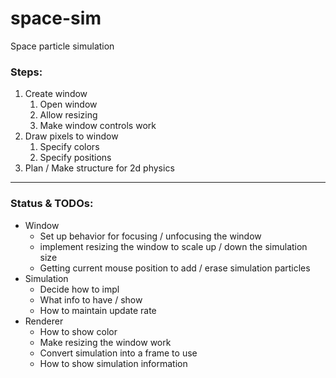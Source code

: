 # space-sim
Space particle simulation

### Steps:
1. Create window
   1. Open window
   2. Allow resizing
   3. Make window controls work
2. Draw pixels to window
   1. Specify colors
   2. Specify positions
3. Plan / Make structure for 2d physics

-----
### Status & TODOs:
- Window
  - Set up behavior for focusing / unfocusing the window
  - implement resizing the window to scale up / down the simulation size
  - Getting current mouse position to add / erase simulation particles
- Simulation
  - Decide how to impl
  - What info to have / show
  - How to maintain update rate
- Renderer
  - How to show color
  - Make resizing the window work
  - Convert simulation into a frame to use
  - How to show simulation information